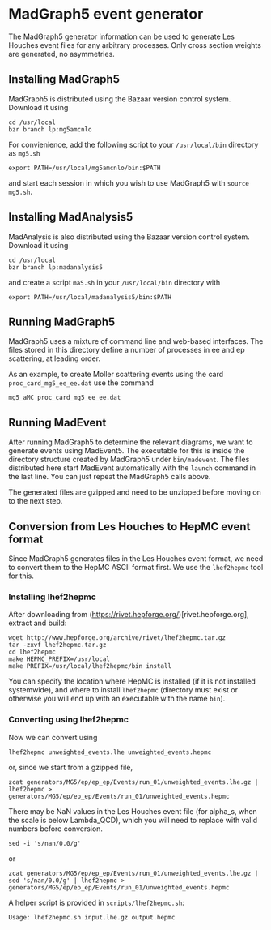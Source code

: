 # MadGraph5 event generator

The MadGraph5 generator information can be used to generate Les Houches event files
for any arbitrary processes. Only cross section weights are generated, no asymmetries.

## Installing MadGraph5
MadGraph5 is distributed using the Bazaar version control system. Download it using
```
cd /usr/local
bzr branch lp:mg5amcnlo
```
For convienience, add the following script to your `/usr/local/bin` directory as `mg5.sh`
```
export PATH=/usr/local/mg5amcnlo/bin:$PATH
```
and start each session in which you wish to use MadGraph5 with `source mg5.sh`.

## Installing MadAnalysis5
MadAnalysis is also distributed using the Bazaar version control system. Download it using
```
cd /usr/local
bzr branch lp:madanalysis5
```
and create a script `ma5.sh` in your `/usr/local/bin` directory with
```
export PATH=/usr/local/madanalysis5/bin:$PATH
```

## Running MadGraph5
MadGraph5 uses a mixture of command line and web-based interfaces. The files stored in
this directory define a number of processes in ee and ep scattering, at leading order.

As an example, to create Moller scattering events using the card `proc_card_mg5_ee_ee.dat`
use the command
```
mg5_aMC proc_card_mg5_ee_ee.dat
```

## Running MadEvent
After running MadGraph5 to determine the relevant diagrams, we want to generate events
using MadEvent5. The executable for this is inside the directory structure created by
MadGraph5 under `bin/madevent`. The files distributed here start MadEvent automatically
with the `launch` command in the last line. You can just repeat the MadGraph5 calls
above.

The generated files are gzipped and need to be unzipped before moving on to the next step.

## Conversion from Les Houches to HepMC event format
Since MadGraph5 generates files in the Les Houches event format, we need to convert
them to the HepMC ASCII format first. We use the `lhef2hepmc` tool for this.

### Installing lhef2hepmc
After downloading from (https://rivet.hepforge.org/)[rivet.hepforge.org], extract and build:
```
wget http://www.hepforge.org/archive/rivet/lhef2hepmc.tar.gz
tar -zxvf lhef2hepmc.tar.gz
cd lhef2hepmc
make HEPMC_PREFIX=/usr/local
make PREFIX=/usr/local/lhef2hepmc/bin install
```
You can specify the location where HepMC is installed (if it is not installed systemwide),
and where to install `lhef2hepmc` (directory must exist or otherwise you will end up with
an executable with the name `bin`).

### Converting using lhef2hepmc
Now we can convert using
```
lhef2hepmc unweighted_events.lhe unweighted_events.hepmc
```
or, since we start from a gzipped file,
```
zcat generators/MG5/ep/ep_ep/Events/run_01/unweighted_events.lhe.gz | lhef2hepmc > generators/MG5/ep/ep_ep/Events/run_01/unweighted_events.hepmc
```

There may be NaN values in the Les Houches event file (for alpha_s, when the scale is
below Lambda_QCD), which you will need to replace with valid numbers before conversion.
```
sed -i 's/nan/0.0/g'
```
or
```
zcat generators/MG5/ep/ep_ep/Events/run_01/unweighted_events.lhe.gz | sed 's/nan/0.0/g' | lhef2hepmc > generators/MG5/ep/ep_ep/Events/run_01/unweighted_events.hepmc
```

A helper script is provided in `scripts/lhef2hepmc.sh`:
```
Usage: lhef2hepmc.sh input.lhe.gz output.hepmc
```

